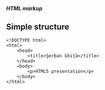 ##### HTML markup
## Simple structure

```
<!DOCTYPE html>
<html>
    <head>
        <title>Şerban Ghiţă</title>
    </head>
    <body>
        <p>HTML5 presentation</p>
    </body>
</html>
```